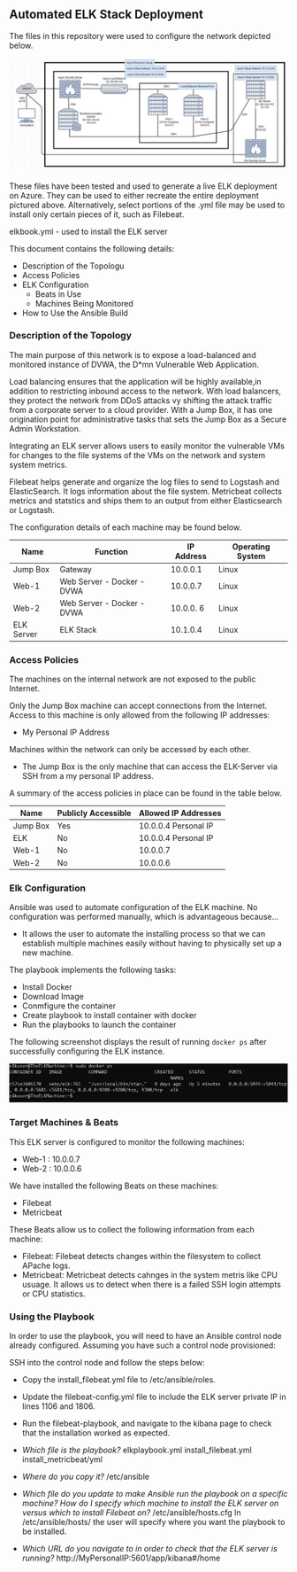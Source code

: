 ## Automated ELK Stack Deployment

The files in this repository were used to configure the network depicted below.

![](Images/K_Ontiveros_Project1_Diagram.jpg)

These files have been tested and used to generate a live ELK deployment on Azure. They can be used to either recreate the entire deployment pictured above. Alternatively, select portions of the .yml file may be used to install only certain pieces of it, such as Filebeat.

elkbook.yml - used to install the ELK server

This document contains the following details:
- Description of the Topologu
- Access Policies
- ELK Configuration
  - Beats in Use
  - Machines Being Monitored
- How to Use the Ansible Build


### Description of the Topology

The main purpose of this network is to expose a load-balanced and monitored instance of DVWA, the D*mn Vulnerable Web Application.

Load balancing ensures that the application will be highly available,in addition to restricting inbound access to the network.
With load balancers, they protect the network from DDoS attacks vy shifting the attack traffic from a corporate server to a cloud provider.
With a Jump Box, it has one origination point for administrative tasks that sets the Jump Box as a Secure Admin Workstation.

Integrating an ELK server allows users to easily monitor the vulnerable VMs for changes to the file systems of the VMs on the network and system system metrics.

Filebeat helps generate and organize the log files to send to Logstash and ElasticSearch. It logs information about the file system.
Metricbeat collects metrics and statstics and ships them to an output from either Elasticsearch or Logstash.

The configuration details of each machine may be found below.


| Name       | Function 		    | IP Address | Operating System |
|------------|------------------------------|------------|------------------|
| Jump Box   | Gateway  		    | 10.0.0.1   | Linux            |
| Web-1      | Web Server - Docker - DVWA   | 10.0.0.7   | Linux            |
| Web-2      | Web Server - Docker - DVWA   | 10.0.0. 6  | Linux            |
| ELK Server | ELK Stack                    | 10.1.0.4   | Linux            |

### Access Policies

The machines on the internal network are not exposed to the public Internet. 

Only the Jump Box machine can accept connections from the Internet. Access to this machine is only allowed from the following IP addresses:
- My Personal IP Address

Machines within the network can only be accessed by each other.
- The Jump Box is the only machine that can access the ELK-Server via SSH from a my personal IP address.

A summary of the access policies in place can be found in the table below.

| Name     | Publicly Accessible | Allowed IP Addresses |
|----------|---------------------|----------------------|
| Jump Box | Yes                 | 10.0.0.4 Personal IP |
| ELK      | No                  | 10.0.0.4 Personal IP |
| Web-1    | No                  | 10.0.0.7             |
| Web-2    | No                  | 10.0.0.6             |

### Elk Configuration

Ansible was used to automate configuration of the ELK machine. No configuration was performed manually, which is advantageous because...
- It allows the user to automate the installing process so that we can establish multiple machines easily without having to physically set up a new machine.

The playbook implements the following tasks:
- Install Docker
- Download Image
- Conmfigure the container
- Create playbook to install container with docker
- Run the playbooks to launch the container

The following screenshot displays the result of running `docker ps` after successfully configuring the ELK instance.

![](Images/docker_ps.jpg)

### Target Machines & Beats
This ELK server is configured to monitor the following machines:
- Web-1 : 10.0.0.7
- Web-2 : 10.0.0.6

We have installed the following Beats on these machines:
- Filebeat
- Metricbeat

These Beats allow us to collect the following information from each machine:
- Filebeat: Filebeat detects changes within the filesystem to collect APache logs.
- Metricbeat: Metricbeat detects cahnges in the system metris like CPU usuage. It allows us to detect when there is a failed SSH login attempts or CPU statistics.

### Using the Playbook
In order to use the playbook, you will need to have an Ansible control node already configured. Assuming you have such a control node provisioned: 

SSH into the control node and follow the steps below:
- Copy the install_filebeat.yml file to /etc/ansible/roles.
- Update the filebeat-config.yml file to include the ELK server private IP in lines 1106 and 1806.
- Run the filebeat-playbook, and navigate to the kibana page to check that the installation worked as expected.

- _Which file is the playbook?_
   elkplaybook.yml
   install_filebeat.yml
   install_metricbeat/yml
- _Where do you copy it?_
   /etc/ansible
- _Which file do you update to make Ansible run the playbook on a specific machine? How do I specify which machine to install the ELK server on versus which to install Filebeat on?_
   /etc/ansible/hosts.cfg
   In /etc/ansible/hosts/ the user will specify where you want the playbook to be installed.
- _Which URL do you navigate to in order to check that the ELK server is running?_
   http://MyPersonalIP:5601/app/kibana#/home

